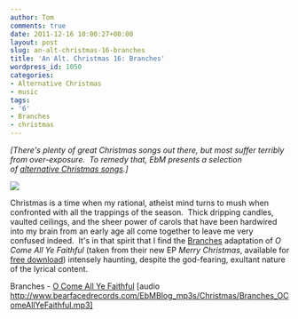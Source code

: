 ```yaml
---
author: Tom
comments: true
date: 2011-12-16 10:00:27+00:00
layout: post
slug: an-alt-christmas-16-branches
title: 'An Alt. Christmas 16: Branches'
wordpress_id: 1050
categories:
- Alternative Christmas
- music
tags:
- '6'
- Branches
- christmas
---
```


_[There's plenty of great Christmas songs out there, but most suffer terribly from over-exposure.  To remedy that, EbM presents a selection of [alternative Christmas songs](http://eatenbymonsters.wordpress.com/category/alternative-christmas/).]_

[![](http://eatenbymonsters.files.wordpress.com/2011/12/branches.jpg)](http://eatenbymonsters.files.wordpress.com/2011/12/branches.jpg)

Christmas is a time when my rational, atheist mind turns to mush when confronted with all the trappings of the season.  Thick dripping candles, vaulted ceilings, and the sheer power of carols that have been hardwired into my brain from an early age all come together to leave me very confused indeed.  It's in that spirit that I find the [Branches](http://www.myspace.com/soundslikebranches) adaptation of _O Come All Ye Faithful_ (taken from their new EP _Merry Christmas_, available for [free download](http://soundslikebranches.bandcamp.com/album/merry-christmas)) intensely haunting, despite the god-fearing, exultant nature of the lyrical content.

Branches - [O Come All Ye Faithful](http://www.bearfacedrecords.com/EbMBlog_mp3s/Christmas/Branches_OComeAllYeFaithful.mp3) [audio http://www.bearfacedrecords.com/EbMBlog_mp3s/Christmas/Branches_OComeAllYeFaithful.mp3]

